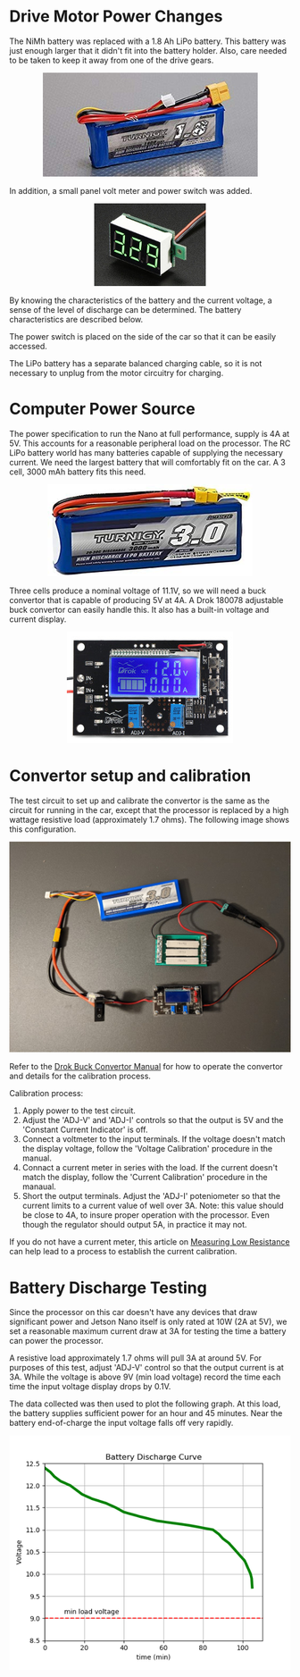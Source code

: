 # Drive Motor Power Changes

The NiMh battery was replaced with a 1.8 Ah LiPo battery.  This battery was just enough larger that it didn't fit into the battery holder.  Also, care needed to be taken to keep it away from one of the drive gears.

<div style="text-align:center"><img src="des_img/Battery1-8.jpg" /></div>

In addition, a small panel volt meter and power switch was added.

<div style="text-align:center"><img src="des_img/VoltMeter.jpg" /></div>

By knowing the characteristics of the battery and the current voltage, a sense of the level of discharge can be determined.  The battery characteristics are described below.

The power switch is placed on the side of the car so that it can be easily accessed.

The LiPo battery has a separate balanced charging cable, so it is not necessary to unplug from the motor circuitry for charging.

# Computer Power Source

The power specification to run the Nano at full performance, supply is 4A at 5V.
This accounts for a reasonable peripheral load on the processor.
The RC LiPo battery world has many batteries capable of supplying the necessary current.
We need the largest battery that will comfortably fit on the car.
A 3 cell, 3000 mAh battery fits this need.

<div style="text-align:center"><img src="des_img/Battery.jpg" /></div>

Three cells produce a nominal voltage of 11.1V, so we will need a buck convertor that is capable of producing 5V at 4A.
A Drok 180078 adjustable buck convertor can easily handle this.  It also has a built-in voltage and current display. 

<div style="text-align:center"><img src="des_img/DrokBuckConvertor.jpg" /></div>


# Convertor setup and calibration

The test circuit to set up and calibrate the convertor is the same as the circuit for running in the car, except that the processor is replaced by a high wattage resistive load (approximately 1.7 ohms).
The following image shows this configuration.

![Screenshot](des_img/BuckTestCircuit.jpg)

Refer to the [Drok Buck Convertor Manual](../reference/Drok-180078.pdf) for how to operate the convertor and details for the calibration process.

Calibration process:

1. Apply power to the test circuit.
2. Adjust the 'ADJ-V' and 'ADJ-I' controls so that the output is 5V and the 'Constant Current Indicator' is off.
3. Connect a voltmeter to the input terminals.  If the voltage doesn't match the display voltage, follow the 'Voltage Calibration' procedure in the manual.
4. Connact a current meter in series with the load.  If the current doesn't match the display, follow the 'Current Calibration' procedure in the manaual.
5. Short the output terminals. Adjust the 'ADJ-I' poteniometer so that the current limits to a current value of well over 3A. Note: this value should be close to 4A, to insure proper operation with the processor. Even though the regulator should output 5A, in practice it may not.

If you do not have a current meter, this article on [Measuring Low Resistance](https://www.robotroom.com/Measuring-Low-Resistances.html) can help lead to a process to establish the current calibration.

# Battery Discharge Testing

Since the processor on this car doesn't have any devices that draw significant power and Jetson Nano itself is only rated at 10W (2A at 5V), we set a reasonable maximum current draw at 3A for testing the time a battery can power the processor.

A resistive load  approximately 1.7 ohms will pull 3A at around 5V.
For purposes of this test, adjust 'ADJ-V' control so that the output current is at 3A.
While the voltage is above 9V (min load voltage) record the time each time the input voltage display drops by 0.1V.

The data collected was then used to plot the following graph.
At this load, the battery supplies sufficient power for an hour and 45 minutes.
Near the battery end-of-charge the input voltage falls off very rapidly.

![Screenshot](../img/BatteryDischarge.png)

